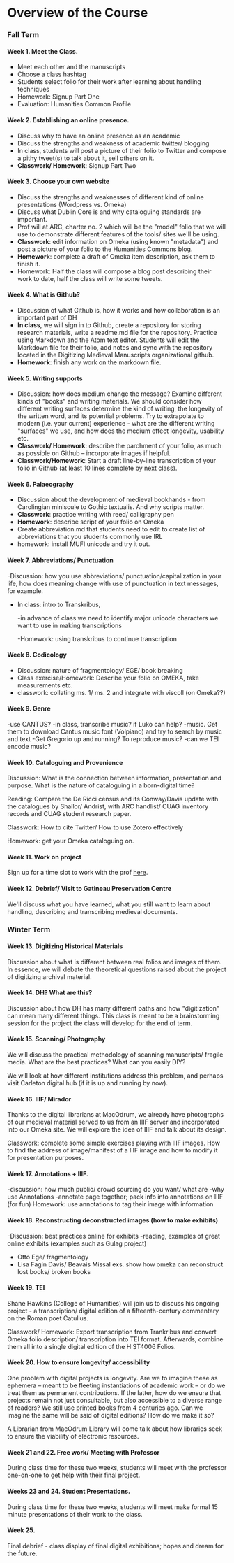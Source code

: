 # Overview of the Course

### Fall Term

#### Week 1. Meet the Class.

* Meet each other and the manuscripts
* Choose a class hashtag
* Students select folio for their work after learning about handling techniques
* Homework: Signup Part One
* Evaluation: Humanities Common Profile

#### Week 2. Establishing an online presence.

* Discuss why to have an online presence as an academic
* Discuss the strengths and weakness of academic twitter/ blogging
* In class, students will post a picture of their folio to Twitter and compose a pithy tweet\(s\) to talk about it, sell others on it.
* **Classwork/ Homework**: Signup Part Two

#### Week 3. Choose your own website

* Discuss the strengths and weaknesses of different kind of online presentations \(Wordpress vs. Omeka\)
* Discuss what Dublin Core is and why cataloguing standards are important.
* Prof will  at ARC, charter no. 2 which will be the "model" folio that we will use to demonstrate different features of the tools/ sites we'll be using.
* **Classwork**: edit information on Omeka \(using known "metadata"\) and post a picture of your folio to the Humanities Commons blog.
* **Homework**: complete a draft of Omeka item description, ask them to finish it. 
* Homework: Half the class will compose a blog post describing their work to date, half the class will write some tweets.

#### Week 4. What is Github?

* Discussion of what Github is, how it works and how collaboration is an important part of DH
* **In class**, we will sign in to Github, create a repository for storing research materials, write a readme.md file for the repository. Practice using Markdown and the Atom text editor. Students will edit the Markdown file for their folio, add notes and sync with the repository located in the Digitizing Medieval Manuscripts organizational github.
* **Homework**: finish any work on the markdown file.

#### Week 5. Writing supports

* Discussion: how does medium change the message? Examine different kinds of "books" and writing materials. We should consider how different writing surfaces determine the kind of writing, the longevity of the written word, and its potential problems. Try to extrapolate to modern \(i.e. your current\) experience - what are the different writing "surfaces" we use, and how does the medium effect longevity, usability etc.
* **Classwork/ Homework**: describe the parchment of your folio, as much as possible on Github – incorporate images if helpful. 
* **Classwork/Homework**: Start a draft line-by-line transcription of your folio in Github \(at least 10 lines complete by next class\).  

#### Week 6. Palaeography

* Discussion about the development of medieval bookhands - from Carolingian miniscule to Gothic textualis. And why scripts matter. 
* **Classwork**: practice writing with reed/ calligraphy pen
* **Homework**: describe script of your folio on Omeka
* Create abbreviation.md that students need to edit to create list of abbreviations that you students commonly use IRL
* homework: install MUFI unicode and try it out. 

#### Week 7. Abbreviations/ Punctuation

-Discussion: how you use abbreviations/ punctuation/capitalization in your life, how does meaning change with use of punctuation in text messages, for example.

* In class: intro to Transkribus,

  -in advance of class we need to identify major unicode characters we want to use in making transcriptions

  -Homework: using transkribus to continue transcription

#### Week 8. Codicology

* Discussion: nature of fragmentology/ EGE/ book breaking
* Class exercise/Homework: Describe your folio on OMEKA, take measurements etc.
* classwork: collating ms. 1/ ms. 2 and integrate with viscoll \(on Omeka??\)

#### Week 9. Genre

-use CANTUS? -in class, transcribe music? if Luko can help? -music. Get them to download Cantus music font \(Volpiano\) and try to search by music and text -Get Gregorio up and running? To reproduce music? -can we TEI encode music?

#### Week 10. Cataloguing and Provenience

Discussion: What is the connection between information, presentation and purpose. What is the nature of cataloguing in a born-digital time?

Reading: Compare the De Ricci census and its Conway/Davis update with the catalogues by Shailor/ Andrist, with ARC handlist/ CUAG inventory records and CUAG student research paper.

Classwork: How to cite Twitter/ How to use Zotero effectively

Homework: get your Omeka cataloguing on.

#### Week 11. Work on project

Sign up for a time slot to work with the prof [here](https://docs.google.com/spreadsheets/d/14oSGKS_gNJ7uYbqBN2tGQWXJZVYkq9BozylFISGrgrc/edit?usp=sharing). 

#### Week 12. Debrief/ Visit to Gatineau Preservation Centre

We'll discuss what you have learned, what you still want to learn about handling, describing and transcribing medieval documents. 

### Winter Term

#### Week 13. Digitizing Historical Materials

Discussion about what is different between real folios and images of them. In essence, we will debate the theoretical questions raised about the project of digitizing archival material.

#### Week 14. DH? What are this?

Discussion about how DH has many different paths and how "digitization" can mean many different things. This class is meant to be a brainstorming session for the project the class will develop for the end of term. 

#### Week 15. Scanning/ Photography

We will discuss the practical methodology of scanning manuscripts/ fragile media. What are the best practices? What can you easily DIY?

We will look at how different institutions address this problem, and perhaps visit Carleton digital hub \(if it is up and running by now\). 

#### Week 16. IIIF/ Mirador

Thanks to the digital librarians at MacOdrum, we already have photographs of our medieval material served to us from an IIIF server and incorporated into our Omeka site. We will explore the idea of IIIF and talk about its design.

 Classwork: complete some simple exercises playing with IIIF images. How to find the address of image/manifest of a IIIF image and how to modify it for presentation purposes.

#### Week 17. Annotations + IIIF.

-discussion: how much public/ crowd sourcing do you want/ what are -why use Annotations -annotate page together; pack info into annotations on IIIF \(for fun\) Homework: use annotations to tag their image with information

#### Week 18. Reconstructing deconstructed images \(how to make exhibits\)

-Discussion: best practices online for exhibits -reading, examples of great online exhibits \(examples such as Gulag project\)

* Otto Ege/ fragmentology
* Lisa Fagin Davis/ Beavais Missal exs. show how omeka can reconstruct lost books/ broken books

#### Week 19. TEI

Shane Hawkins \(College of Humanities\) will join us to discuss his ongoing project - a transcription/ digital edition of a fifteenth-century commentary on the Roman poet Catullus. 

Classwork/ Homework: Export transcription from Trankribus and convert Omeka folio description/ transcription into TEI format. Afterwards, combine them all into a single digital edition of the HIST4006 Folios.

#### Week 20. How to ensure longevity/ accessibility

One problem with digital projects is longevity. Are we to imagine these as ephemera – meant to be fleeting instantiations of academic work – or do we treat them as permanent contributions. If the latter, how do we ensure that projects remain not just consultable, but also accessible to a diverse range of readers? We still use printed books from 4 centuries ago. Can we imagine the same will be said of digital editions? How do we make it so?

A Librarian from MacOdrum Library will come talk about how libraries seek to ensure the viability of electronic resources. 

#### Week 21 and 22. Free work/ Meeting with Professor

During class time for these two weeks, students will meet with the professor one-on-one to get help with their final project.

#### Weeks 23 and 24. Student Presentations.

During class time for these two weeks, students will meet make formal 15 minute presentations of their work to the class.

#### Week 25.

Final debrief - class display of final digital exhibitions; hopes and dream for the future.

